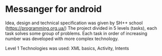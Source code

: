 # Messanger for android

Idea, design and technical specification was given by SH++ school (https://programming.org.ua/)
The project divided in 5 levels (tasks), each task solves some group of problems. Each task in order of increasing number was developed with more complex technology.

Level 1
Technologies was used: XML basics, Activity, Intents